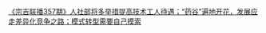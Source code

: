   
[《宗吉联播357期》人社部将多举措提高技术工人待遇；“药谷”遍地开花，发展应走差异化竞争之路；模式转型需要自己摸索](http://www.dianyue.me/archives/137/qo6joo29q9f7v8g9/)